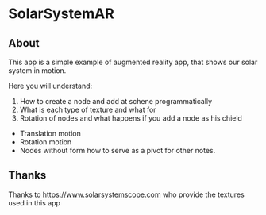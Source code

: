 # SolarSystemAR

## About
This app is a simple example of augmented reality app, that shows our solar system in motion.

Here you will understand:

1. How to create a node and add at schene programmatically
2. What is each type of texture  and what for
3. Rotation of nodes and what happens if you add a node as his chield
 * Translation motion
 *  Rotation motion
 *  Nodes without form how to serve as a pivot for other notes.

## Thanks
Thanks to https://www.solarsystemscope.com who provide the textures used in this app
